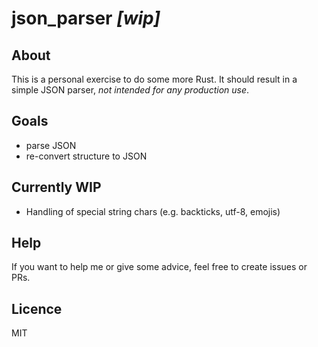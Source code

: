 # json_parser _[wip]_

## About
This is a personal exercise to do some more Rust.
It should result in a simple JSON parser, *not intended for any production use*. 

## Goals
- parse JSON
- re-convert structure to JSON

## Currently WIP
- Handling of special string chars (e.g. backticks, utf-8, emojis)

## Help
If you want to help me or give some advice, feel free to
create issues or PRs.

## Licence
MIT